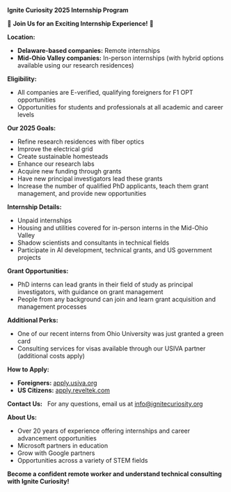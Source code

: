 **Ignite Curiosity 2025 Internship Program**

🚀 **Join Us for an Exciting Internship Experience!** 🚀

**Location:**  
- **Delaware-based companies:** Remote internships  
- **Mid-Ohio Valley companies:** In-person internships (with hybrid options available using our research residences)  

**Eligibility:**  
- All companies are E-verified, qualifying foreigners for F1 OPT opportunities  
- Opportunities for students and professionals at all academic and career levels  

**Our 2025 Goals:**  
- Refine research residences with fiber optics  
- Improve the electrical grid  
- Create sustainable homesteads  
- Enhance our research labs  
- Acquire new funding through grants  
- Have new principal investigators lead these grants  
- Increase the number of qualified PhD applicants, teach them grant management, and provide new opportunities  

**Internship Details:**  
- Unpaid internships  
- Housing and utilities covered for in-person interns in the Mid-Ohio Valley  
- Shadow scientists and consultants in technical fields  
- Participate in AI development, technical grants, and US government projects  

**Grant Opportunities:**  
- PhD interns can lead grants in their field of study as principal investigators, with guidance on grant management  
- People from any background can join and learn grant acquisition and management processes  

**Additional Perks:**  
- One of our recent interns from Ohio University was just granted a green card  
- Consulting services for visas available through our USIVA partner (additional costs apply)  

**How to Apply:**  
- **Foreigners:** [apply.usiva.org](apply.usiva.org)  
- **US Citizens:** [apply.reveltek.com](apply.reveltek.com)  

**Contact Us:**  
For any questions, email us at [info@ignitecuriosity.org](mailto:info@ignitecuriosity.org)  

**About Us:**  
- Over 20 years of experience offering internships and career advancement opportunities  
- Microsoft partners in education  
- Grow with Google partners  
- Opportunities across a variety of STEM fields  

**Become a confident remote worker and understand technical consulting with Ignite Curiosity!**
